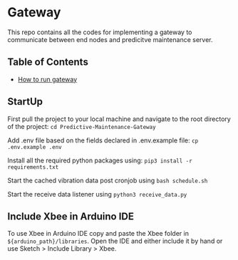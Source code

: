 # Gateway

This repo contains all the codes for implementing a gateway to communicate between end nodes and predicitve maintenance server.

## Table of Contents

* [How to run gateway](#StartUp)

## StartUp
First pull the project to your local machine and navigate to the root directory of the project:
```cd Predictive-Maintenance-Gateway```

Add .env file based on the fields declared in .env.example file:
```cp .env.example .env```

Install all the required python packages using:
```pip3 install -r requirements.txt```

Start the cached vibration data post cronjob using
```bash schedule.sh```

Start the receive data listener using
```python3 receive_data.py```

## Include Xbee in Arduino IDE

To use Xbee in Arduino IDE copy and paste the Xbee folder in ```${arduino_path}/libraries```. Open the IDE and either include it by hand or use Sketch > Include Library > Xbee.
